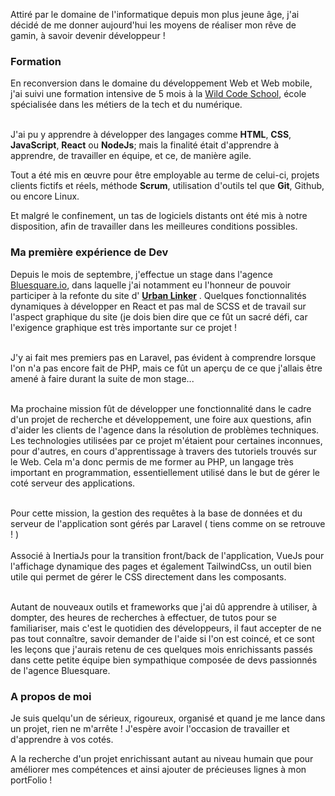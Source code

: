 Attiré par le domaine de l'informatique depuis mon plus jeune âge, j'ai décidé de me donner aujourd'hui les moyens de réaliser mon rêve de gamin, à savoir devenir développeur !

### Formation
En reconversion dans le domaine du développement Web et Web mobile, j'ai suivi une formation intensive de 5 mois à la [Wild Code School](https://www.wildcodeschool.com/fr-FR), école spécialisée dans les métiers de la tech et du numérique.<br  /><br  />

J'ai pu y apprendre à développer des langages comme __HTML__, __CSS__, __JavaScript__, __React__ ou __NodeJs__; mais la finalité était d'apprendre à apprendre, de travailler en équipe, et ce, de manière agile.

Tout a été mis en œuvre pour être employable au terme de celui-ci, projets clients fictifs et réels, méthode __Scrum__, utilisation d'outils tel que __Git__, Github, ou encore Linux.

Et malgré le confinement, un tas de logiciels distants ont été mis à notre disposition, afin de travailler dans les meilleures conditions possibles.

### Ma première expérience de Dev
Depuis le mois de septembre, j'effectue un stage dans l'agence [Bluesquare.io](https://bluesquare.io/), dans laquelle j'ai notamment eu l'honneur de pouvoir participer à la refonte du site d' __[Urban Linker](https://www.urbanlinker.com/)__ . Quelques fonctionnalités dynamiques à développer en React et pas mal de SCSS et de travail sur l'aspect graphique du site (je dois bien dire que ce fût un sacré défi, car l'exigence graphique est très importante sur ce projet !<br  /><br  />

J'y ai fait mes premiers pas en Laravel, pas évident à comprendre lorsque l'on n'a pas encore fait de PHP, mais ce fût un aperçu de ce que j'allais être amené à faire durant la suite de mon stage...<br  /><br  />

Ma prochaine mission fût de développer une fonctionnalité dans le cadre d'un projet de recherche et développement, une foire aux questions, afin d'aider les clients de l'agence dans la résolution de problèmes techniques. Les technologies utilisées par ce projet m'étaient pour certaines inconnues, pour d'autres, en cours d'apprentissage à travers des tutoriels trouvés sur le Web. Cela m'a donc permis de me former au PHP, un langage très important en programmation, essentiellement utilisé dans le but de gérer le coté serveur des applications.<br  /><br  />

Pour cette mission, la gestion des requêtes à la base de données et du serveur de l'application sont gérés par Laravel ( tiens comme on se retrouve ! )<br  /><br  />
Associé à InertiaJs pour la transition front/back de l'application, VueJs pour l'affichage dynamique des pages et également TailwindCss, un outil bien utile qui permet de gérer le CSS directement dans les composants.<br  /><br  />

Autant de nouveaux outils et frameworks que j'ai dû apprendre à utiliser, à dompter, des heures de recherches à effectuer, de tutos pour se familiariser, mais c'est le quotidien des développeurs, il faut accepter de ne pas tout connaître, savoir demander de l'aide si l'on est coincé, et ce sont les leçons que j'aurais retenu de ces quelques mois enrichissants passés dans cette petite équipe bien sympathique composée de devs passionnés de l'agence Bluesquare.

### A propos de moi
Je suis quelqu'un de sérieux, rigoureux, organisé et quand je me lance dans un projet, rien ne m'arrête ! J'espère avoir l'occasion de travailler et d'apprendre à vos cotés.

A la recherche d'un projet enrichissant autant au niveau humain que pour améliorer mes compétences et ainsi ajouter de précieuses lignes à mon portFolio !